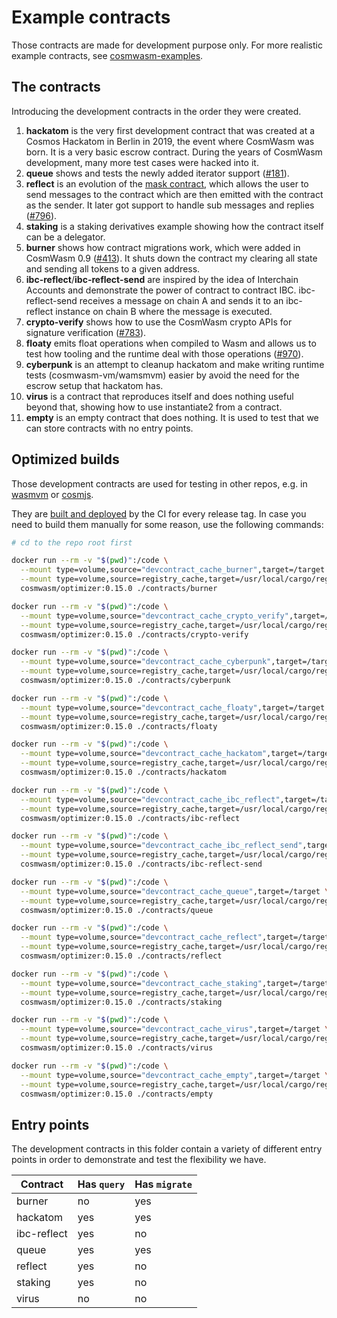 # Example contracts

Those contracts are made for development purpose only. For more realistic
example contracts, see
[cosmwasm-examples](https://github.com/CosmWasm/cw-plus/tree/main/contracts).

## The contracts

Introducing the development contracts in the order they were created.

1. **hackatom** is the very first development contract that was created at a
   Cosmos Hackatom in Berlin in 2019, the event where CosmWasm was born. It is a
   very basic escrow contract. During the years of CosmWasm development, many
   more test cases were hacked into it.
2. **queue** shows and tests the newly added iterator support
   ([#181](https://github.com/CosmWasm/cosmwasm/pull/181)).
3. **reflect** is an evolution of the
   [mask contract](https://medium.com/cosmwasm/introducing-the-mask-41d11e51bccf),
   which allows the user to send messages to the contract which are then emitted
   with the contract as the sender. It later got support to handle sub messages
   and replies ([#796](https://github.com/CosmWasm/cosmwasm/pull/796)).
4. **staking** is a staking derivatives example showing how the contract itself
   can be a delegator.
5. **burner** shows how contract migrations work, which were added in CosmWasm
   0.9 ([#413](https://github.com/CosmWasm/cosmwasm/pull/413)). It shuts down
   the contract my clearing all state and sending all tokens to a given address.
6. **ibc-reflect**/**ibc-reflect-send** are inspired by the idea of Interchain
   Accounts and demonstrate the power of contract to contract IBC.
   ibc-reflect-send receives a message on chain A and sends it to an ibc-reflect
   instance on chain B where the message is executed.
7. **crypto-verify** shows how to use the CosmWasm crypto APIs for signature
   verification ([#783](https://github.com/CosmWasm/cosmwasm/pull/783)).
8. **floaty** emits float operations when compiled to Wasm and allows us to test
   how tooling and the runtime deal with those operations
   ([#970](https://github.com/CosmWasm/cosmwasm/pull/970)).
9. **cyberpunk** is an attempt to cleanup hackatom and make writing runtime
   tests (cosmwasm-vm/wamsmvm) easier by avoid the need for the escrow setup
   that hackatom has.
10. **virus** is a contract that reproduces itself and does nothing useful
    beyond that, showing how to use instantiate2 from a contract.
11. **empty** is an empty contract that does nothing. It is used to test that we
    can store contracts with no entry points.

## Optimized builds

Those development contracts are used for testing in other repos, e.g. in
[wasmvm](https://github.com/CosmWasm/wasmvm/tree/main/testdata) or
[cosmjs](https://github.com/cosmos/cosmjs/tree/main/scripts/wasmd/contracts).

They are [built and deployed](https://github.com/CosmWasm/cosmwasm/releases) by
the CI for every release tag. In case you need to build them manually for some
reason, use the following commands:

```sh
# cd to the repo root first

docker run --rm -v "$(pwd)":/code \
  --mount type=volume,source="devcontract_cache_burner",target=/target \
  --mount type=volume,source=registry_cache,target=/usr/local/cargo/registry \
  cosmwasm/optimizer:0.15.0 ./contracts/burner

docker run --rm -v "$(pwd)":/code \
  --mount type=volume,source="devcontract_cache_crypto_verify",target=/target \
  --mount type=volume,source=registry_cache,target=/usr/local/cargo/registry \
  cosmwasm/optimizer:0.15.0 ./contracts/crypto-verify

docker run --rm -v "$(pwd)":/code \
  --mount type=volume,source="devcontract_cache_cyberpunk",target=/target \
  --mount type=volume,source=registry_cache,target=/usr/local/cargo/registry \
  cosmwasm/optimizer:0.15.0 ./contracts/cyberpunk

docker run --rm -v "$(pwd)":/code \
  --mount type=volume,source="devcontract_cache_floaty",target=/target \
  --mount type=volume,source=registry_cache,target=/usr/local/cargo/registry \
  cosmwasm/optimizer:0.15.0 ./contracts/floaty

docker run --rm -v "$(pwd)":/code \
  --mount type=volume,source="devcontract_cache_hackatom",target=/target \
  --mount type=volume,source=registry_cache,target=/usr/local/cargo/registry \
  cosmwasm/optimizer:0.15.0 ./contracts/hackatom

docker run --rm -v "$(pwd)":/code \
  --mount type=volume,source="devcontract_cache_ibc_reflect",target=/target \
  --mount type=volume,source=registry_cache,target=/usr/local/cargo/registry \
  cosmwasm/optimizer:0.15.0 ./contracts/ibc-reflect

docker run --rm -v "$(pwd)":/code \
  --mount type=volume,source="devcontract_cache_ibc_reflect_send",target=/target \
  --mount type=volume,source=registry_cache,target=/usr/local/cargo/registry \
  cosmwasm/optimizer:0.15.0 ./contracts/ibc-reflect-send

docker run --rm -v "$(pwd)":/code \
  --mount type=volume,source="devcontract_cache_queue",target=/target \
  --mount type=volume,source=registry_cache,target=/usr/local/cargo/registry \
  cosmwasm/optimizer:0.15.0 ./contracts/queue

docker run --rm -v "$(pwd)":/code \
  --mount type=volume,source="devcontract_cache_reflect",target=/target \
  --mount type=volume,source=registry_cache,target=/usr/local/cargo/registry \
  cosmwasm/optimizer:0.15.0 ./contracts/reflect

docker run --rm -v "$(pwd)":/code \
  --mount type=volume,source="devcontract_cache_staking",target=/target \
  --mount type=volume,source=registry_cache,target=/usr/local/cargo/registry \
  cosmwasm/optimizer:0.15.0 ./contracts/staking

docker run --rm -v "$(pwd)":/code \
  --mount type=volume,source="devcontract_cache_virus",target=/target \
  --mount type=volume,source=registry_cache,target=/usr/local/cargo/registry \
  cosmwasm/optimizer:0.15.0 ./contracts/virus

docker run --rm -v "$(pwd)":/code \
  --mount type=volume,source="devcontract_cache_empty",target=/target \
  --mount type=volume,source=registry_cache,target=/usr/local/cargo/registry \
  cosmwasm/optimizer:0.15.0 ./contracts/empty
```

## Entry points

The development contracts in this folder contain a variety of different entry
points in order to demonstrate and test the flexibility we have.

| Contract    | Has `query` | Has `migrate` |
| ----------- | ----------- | ------------- |
| burner      | no          | yes           |
| hackatom    | yes         | yes           |
| ibc-reflect | yes         | no            |
| queue       | yes         | yes           |
| reflect     | yes         | no            |
| staking     | yes         | no            |
| virus       | no          | no            |
